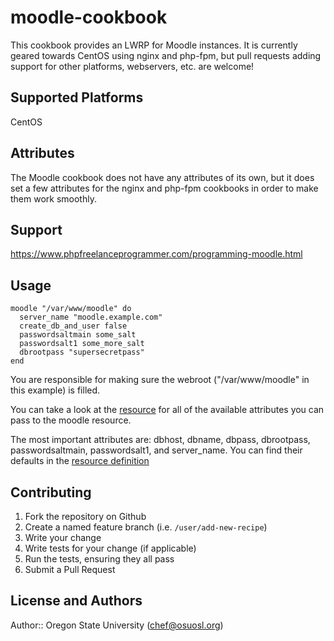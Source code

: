 # moodle-cookbook

This cookbook provides an LWRP for Moodle instances. It is currently geared
towards CentOS using nginx and php-fpm, but pull requests adding support for
other platforms, webservers, etc. are welcome!

## Supported Platforms

CentOS

## Attributes

The Moodle cookbook does not have any attributes of its own, but it does set a
few attributes for the nginx and php-fpm cookbooks in order to make them work
smoothly.

## Support

https://www.phpfreelanceprogrammer.com/programming-moodle.html

## Usage

```
moodle "/var/www/moodle" do
  server_name "moodle.example.com"
  create_db_and_user false
  passwordsaltmain some_salt
  passwordsalt1 some_more_salt
  dbrootpass "supersecretpass"
end
```

You are responsible for making sure the webroot ("/var/www/moodle" in this example)
is filled.

You can take a look at the [resource](resources/default.rb) for all of the available
attributes you can pass to the moodle resource.

The most important attributes are: dbhost, dbname, dbpass, dbrootpass,
passwordsaltmain, passwordsalt1, and server_name. You can find their defaults in
the [resource definition](resources/default.rb)

## Contributing

1. Fork the repository on Github
2. Create a named feature branch (i.e. `/user/add-new-recipe`)
3. Write your change
4. Write tests for your change (if applicable)
5. Run the tests, ensuring they all pass
6. Submit a Pull Request

## License and Authors

Author:: Oregon State University (<chef@osuosl.org>)
